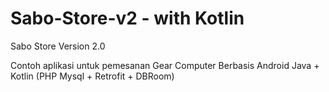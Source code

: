 # Sabo-Store-v2 - with Kotlin
Sabo Store Version 2.0

Contoh aplikasi untuk pemesanan Gear Computer Berbasis Android Java + Kotlin (PHP Mysql + Retrofit + DBRoom) 
